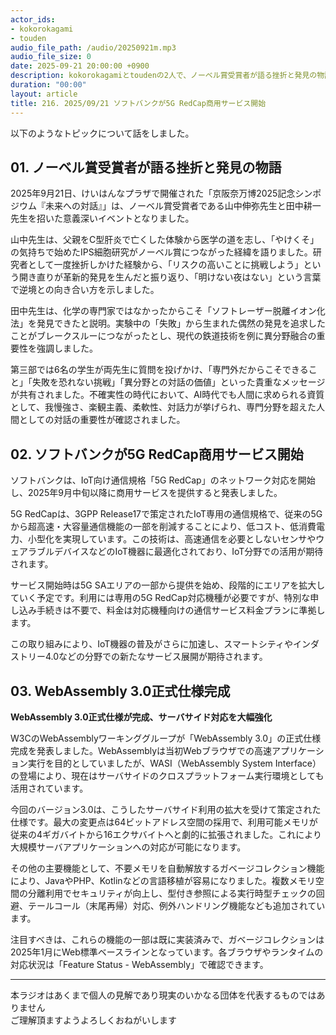 ```yaml
---
actor_ids:
- kokorokagami
- touden
audio_file_path: /audio/20250921m.mp3
audio_file_size: 0
date: 2025-09-21 20:00:00 +0900
description: kokorokagamiとtoudenの2人で、ノーベル賞受賞者が語る挫折と発見の物語、ソフトバンクが5G RedCap商用サービス開始 など について話しました。
duration: "00:00"
layout: article
title: 216. 2025/09/21 ソフトバンクが5G RedCap商用サービス開始
---
```


以下のようなトピックについて話をしました。

## 01. ノーベル賞受賞者が語る挫折と発見の物語

2025年9月21日、けいはんなプラザで開催された「京阪奈万博2025記念シンポジウム『未来への対話』」は、ノーベル賞受賞者である山中伸弥先生と田中耕一先生を招いた意義深いイベントとなりました。

山中先生は、父親をC型肝炎で亡くした体験から医学の道を志し、「やけくそ」の気持ちで始めたIPS細胞研究がノーベル賞につながった経緯を語りました。研究者として一度挫折しかけた経験から、「リスクの高いことに挑戦しよう」という開き直りが革新的発見を生んだと振り返り、「明けない夜はない」という言葉で逆境との向き合い方を示しました。

田中先生は、化学の専門家ではなかったからこそ「ソフトレーザー脱離イオン化法」を発見できたと説明。実験中の「失敗」から生まれた偶然の発見を追求したことがブレークスルーにつながったとし、現代の鉄道技術を例に異分野融合の重要性を強調しました。

第三部では6名の学生が両先生に質問を投げかけ、「専門外だからこそできること」「失敗を恐れない挑戦」「異分野との対話の価値」といった貴重なメッセージが共有されました。不確実性の時代において、AI時代でも人間に求められる資質として、我慢強さ、楽観主義、柔軟性、対話力が挙げられ、専門分野を超えた人間としての対話の重要性が確認されました。

## 02. ソフトバンクが5G RedCap商用サービス開始

ソフトバンクは、IoT向け通信規格「5G RedCap」のネットワーク対応を開始し、2025年9月中旬以降に商用サービスを提供すると発表しました。

5G RedCapは、3GPP Release17で策定されたIoT専用の通信規格で、従来の5Gから超高速・大容量通信機能の一部を削減することにより、低コスト、低消費電力、小型化を実現しています。この技術は、高速通信を必要としないセンサやウェアラブルデバイスなどのIoT機器に最適化されており、IoT分野での活用が期待されます。

サービス開始時は5G SAエリアの一部から提供を始め、段階的にエリアを拡大していく予定です。利用には専用の5G RedCap対応機種が必要ですが、特別な申し込み手続きは不要で、料金は対応機種向けの通信サービス料金プランに準拠します。

この取り組みにより、IoT機器の普及がさらに加速し、スマートシティやインダストリー4.0などの分野での新たなサービス展開が期待されます。

## 03. WebAssembly 3.0正式仕様完成

**WebAssembly 3.0正式仕様が完成、サーバサイド対応を大幅強化**

W3CのWebAssemblyワーキンググループが「WebAssembly 3.0」の正式仕様完成を発表しました。WebAssemblyは当初Webブラウザでの高速アプリケーション実行を目的としていましたが、WASI（WebAssembly System Interface）の登場により、現在はサーバサイドのクロスプラットフォーム実行環境としても活用されています。

今回のバージョン3.0は、こうしたサーバサイド利用の拡大を受けて策定された仕様です。最大の変更点は64ビットアドレス空間の採用で、利用可能メモリが従来の4ギガバイトから16エクサバイトへと劇的に拡張されました。これにより大規模サーバアプリケーションへの対応が可能になります。

その他の主要機能として、不要メモリを自動解放するガベージコレクション機能により、JavaやPHP、Kotlinなどの言語移植が容易になりました。複数メモリ空間の分離利用でセキュリティが向上し、型付き参照による実行時型チェックの回避、テールコール（末尾再帰）対応、例外ハンドリング機能なども追加されています。

注目すべきは、これらの機能の一部は既に実装済みで、ガベージコレクションは2025年1月にWeb標準ベースラインとなっています。各ブラウザやランタイムの対応状況は「Feature Status - WebAssembly」で確認できます。


___

本ラジオはあくまで個人の見解であり現実のいかなる団体を代表するものではありません  
ご理解頂ますようよろしくおねがいします  

